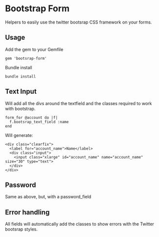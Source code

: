 # Bootstrap Form

Helpers to easily use the twitter bootsrap CSS framework on your forms.

## Usage

Add the gem to your Gemfile

    gem 'bootsrap-form'

Bundle install

    bundle install

## Text Input

Will add all the divs around the textfield and the classes required to
work with bootstrap.

    form_for @account do |f|
      f.bootsrap_text_field :name
    end


Will generate:

    <div class="clearfix">
      <label for="account_name">Name</label>
      <div class="input">
        <input class="xlarge" id="account_name" name="account_name" size="30" type="text">
      </div>
    </div>

## Password

Same as above, but, with a password_field

## Error handling

All fields will automatically add the classes to show errors with the Twitter
bootsrap styles.
